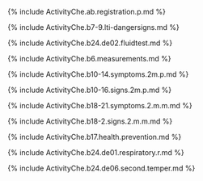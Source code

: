 {% include ActivityChe.ab.registration.p.md %}

{% include ActivityChe.b7-9.lti-dangersigns.md %}

{% include ActivityChe.b24.de02.fluidtest.md %}

{% include ActivityChe.b6.measurements.md %}

{% include ActivityChe.b10-14.symptoms.2m.p.md %}

{% include ActivityChe.b10-16.signs.2m.p.md %}

{% include ActivityChe.b18-21.symptoms.2.m.m.md %}

{% include ActivityChe.b18-2.signs.2.m.m.md %}

{% include ActivityChe.b17.health.prevention.md %}

{% include ActivityChe.b24.de01.respiratory.r.md %}

{% include ActivityChe.b24.de06.second.temper.md %}

